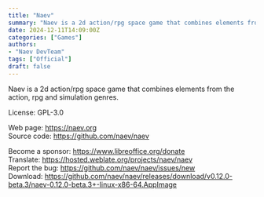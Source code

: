 ```yaml
---
title: "Naev"
summary: "Naev is a 2d action/rpg space game that combines elements from the action, rpg and simulation genres."
date: 2024-12-11T14:09:00Z
categories: ["Games"]
authors:
- "Naev DevTeam"
tags: ["Official"]
draft: false
---
```


Naev is a 2d action/rpg space game that combines elements from the action, rpg and simulation genres.

License: GPL-3.0

Web page: <https://naev.org>  
Source code: <https://github.com/naev/naev>

Become a sponsor: <https://www.libreoffice.org/donate>  
Translate: <https://hosted.weblate.org/projects/naev/naev>  
Report the bug: <https://github.com/naev/naev/issues/new>  
Download: <https://github.com/naev/naev/releases/download/v0.12.0-beta.3/naev-0.12.0-beta.3+-linux-x86-64.AppImage>
